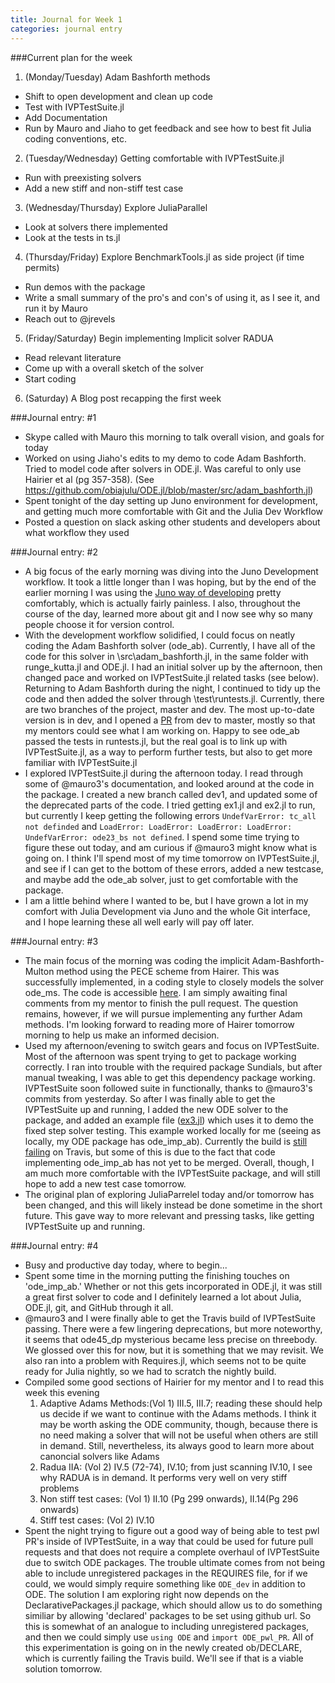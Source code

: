 ```yaml
---
title: Journal for Week 1
categories: journal entry
---
```


###Current plan for the week
1. (Monday/Tuesday) Adam Bashforth methods
  + Shift to open development and clean up code
  + Test with IVPTestSuite.jl
  + Add Documentation 
  + Run by Mauro and Jiaho to get feedback and see how to best fit Julia coding conventions, etc.
2. (Tuesday/Wednesday) Getting comfortable with IVPTestSuite.jl
  + Run with preexisting solvers
  +  Add a new stiff and non-stiff test case
3. (Wednesday/Thursday) Explore JuliaParallel
  +  Look at solvers there implemented
  +  Look at the tests in ts.jl  
4. (Thursday/Friday) Explore BenchmarkTools.jl as side project (if time permits)
  +  Run demos with the package
  +  Write a small summary of the pro's and con's of using it, as I see it, and run it by Mauro
  +  Reach out to @jrevels
5. (Friday/Saturday) Begin implementing Implicit solver RADUA
  +  Read relevant literature
  +  Come up with a overall sketch of the solver
  +  Start coding
6. (Saturday) A Blog post recapping the first week 

###Journal entry: #1
* Skype called with Mauro this morning to talk overall vision, and goals for today
* Worked on using Jiaho's edits to my demo to code Adam Bashforth. Tried to model code after solvers in ODE.jl. Was careful to only use Hairier et al (pg 357-358). (See https://github.com/obiajulu/ODE.jl/blob/master/src/adam_bashforth.jl)
* Spent tonight of the day setting up Juno environment for development, and getting much more comfortable with Git and the Julia Dev Workflow
* Posted a question on slack asking other students and developers about what workflow they used

###Journal entry: #2
* A big focus of the early morning was diving into the Juno Development workflow. It took a little longer than I was hoping, but by the end of the earlier morning I was using the [Juno way of  developing](https://github.com/JunoLab/atom-julia-client/blob/49d09ebb86872ac145fe014e432b828ca01a3a2c/manual/workflow.md) pretty comfortably, which is actually fairly painless. I also, throughout the course of the day, learned more about git and I now see why so many people choose it for version control.
* With the development workflow solidified, I could focus on neatly coding the Adam Bashforth solver (ode\_ab). Currently, I have all of the code for this solver in \\src\\adam\_bashforth.jl, in the same folder with runge\_kutta.jl and ODE.jl. I had an initial solver up by the afternoon, then changed pace and worked on IVPTestSuite.jl related tasks (see below). Returning to Adam Bashforth during the night, I continued to tidy up the code and then added the solver through \\test\\runtests.jl. Currently, there are two branches of the project, master and dev. The most up-to-date version is in dev, and I opened a [PR](https://github.com/obiajulu/ODE.jl/pull/1) from dev to master, mostly so that my mentors could see what I am working on. Happy to see ode_ab passed the tests in runtests.jl, but the real goal is to link up with IVPTestSuite.jl, as a way to perform further tests, but also to get more familiar with IVPTestSuite.jl
* I explored IVPTestSuite.jl during the afternoon today. I read through some of @mauro3's documentation, and looked around at the code in the package. I created a new branch called dev1, and updated some of the deprecated parts of the code. I tried getting ex1.jl and ex2.jl to run, but currently I keep getting the following errors ```UndefVarError: tc_all not definded``` and ```LoadError: LoadError: LoadError: LoadError: UndefVarError: ode23_bs not defined```. I spend some time trying to figure these out today, and am curious if @mauro3 might know what is going on. I think I'll spend most of my time tomorrow on IVPTestSuite.jl, and see if I can get to the bottom of these errors, added a new testcase, and maybe add the ode_ab solver, just to get comfortable with the package. 
* I am a little behind where I wanted to be, but I have grown a lot in my comfort with Julia Development via Juno and the whole Git interface, and I hope learning these all well early will pay off later. 

###Journal entry: #3
* The main focus of the morning was coding the implicit Adam-Bashforth-Multon method using the PECE scheme from Hairer. This was successfully implemented, in a coding style to closely models the solver ode\_ms. The code is accessible [here](https://github.com/obiajulu/ODE.jl/blob/eac554a0e9f1fa3f37567c11e787ab1ff96c6f39/src/adam_bashforth.jl). I am simply awaiting final comments from my mentor to finish the pull request. The question remains, however, if we will pursue implementing any further Adam methods. I'm looking forward to reading more of Hairer tomorrow morning to help us make an informed decision.
* Used my afternoon/evening to switch gears and focus on IVPTestSuite. Most of the afternoon was spent trying to get to package working correctly. I ran into trouble with the required package Sundials, but after manual tweaking, I was able to get this dependency package working. IVPTestSuite soon followed suite in functionally, thanks to @mauro3's commits from yesterday. So after I was finally able to get the  IVPTestSuite up and running, I added the new ODE solver to the package, and added an example file ([ex3.jl](https://github.com/mauro3/IVPTestSuite.jl/blob/241f279a68c2a339807412b2ea5cf51b9b8db5f4/examples/ex3.jl)) which uses it to demo the fixed step solver testing. This example worked locally for me (seeing as locally, my ODE package has ode\_imp\_ab). Currently the build is [still failing](https://travis-ci.org/mauro3/IVPTestSuite.jl/builds/133022933) on Travis, but some of this is due to the fact that code implementing ode\_imp\_ab has not yet to be merged. Overall, though, I am much more comfortable with the IVPTestSuite package, and will still hope to add a new test case tomorrow. 
* The original plan of exploring JuliaParrelel today and/or tomorrow has been changed, and this will likely instead be done sometime in the short future. This gave way to more relevant and pressing tasks, like getting IVPTestSuite up and running. 

###Journal entry: #4
* Busy and productive day today, where to begin...
* Spent some time in the morning putting the finishing touches on 'ode_imp_ab.' Whether or not this gets incorporated in ODE.jl, it was still a great first solver to code and I definitely learned a lot about Julia, ODE.jl, git, and GitHub through it all.
* @mauro3 and I were finally able to get the Travis build of IVPTestSuite passing. There were a few lingering deprecations, but more noteworthy, it seems that ode45_dp mysterious became less precise on threebody. We glossed over this for now, but it is something that we may revisit. We also ran into a problem with Requires.jl, which seems not to be quite ready for Julia nightly, so we had to scratch the nightly build. 
* Compiled some good sections of Hairier for my mentor and I to read this week this evening 
  1. Adaptive Adams Methods:(Vol 1) III.5, III.7; reading these should help us decide if we want to continue with the Adams methods. I think it may be worth asking the ODE community, though, because there is no need making a solver that will not be useful when others are still in demand. Still, nevertheless, its always good to learn more about canoncial solvers like Adams
  2. Radua IIA: (Vol 2) IV.5 (72-74), IV.10; from just scanning IV.10, I see why RADUA is in demand. It performs very well on very stiff problems
  3. Non stiff test cases: (Vol 1) II.10 (Pg 299 onwards), II.14(Pg 296 onwards)
  4. Stiff test cases: (Vol 2) IV.10 
* Spent the night trying to figure out a good way of being able to test pwl PR's inside of IVPTestSuite, in a way that could be used for future pull requests and that does not require a complete overhaul of IVPTestSuite due to switch ODE packages. The trouble ultimate comes from not being able to include unregistered packages in the REQUIRES file, for if we could, we would simply require something like `ODE_dev` in addition to ODE. The solution I am exploring right now depends on the DeclarativePackages.jl package, which should allow us to do something similiar by allowing 'declared' packages to be set using github url. So this is somewhat of an analogue to including unregistered packages, and then we could simply use `using ODE` and `import ODE_pwl_PR`. All of this experimentation is going on in the newly created ob/DECLARE, which is currently failing the Travis build. We'll see if that is a viable solution tomorrow.
